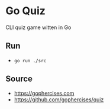 # Go Quiz

CLI quiz game witten in Go

## Run

- `go run ./src`

## Source

- https://gophercises.com
- https://github.com/gophercises/quiz